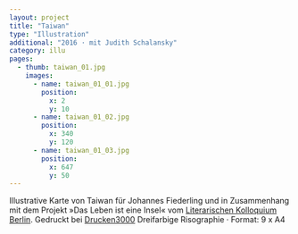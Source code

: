 ```yaml
---
layout: project
title: "Taiwan"
type: "Illustration"
additional: "2016 · mit Judith Schalansky"
category: illu
pages:
  - thumb: taiwan_01.jpg
    images:
      - name: taiwan_01_01.jpg
        position:
          x: 2
          y: 10
      - name: taiwan_01_02.jpg
        position:
          x: 340
          y: 120
      - name: taiwan_01_03.jpg
        position:
          x: 647
          y: 50
---
```

Illustrative Karte von Taiwan für Johannes Fiederling und in Zusammenhang mit dem Projekt »Das Leben ist eine Insel« vom 
[Literarischen Kolloquium Berlin](http://www.lcb.de). Gedruckt bei 
[Drucken3000](http://www.drucken3000.de)
Dreifarbige Risographie · Format: 9 x A4 
